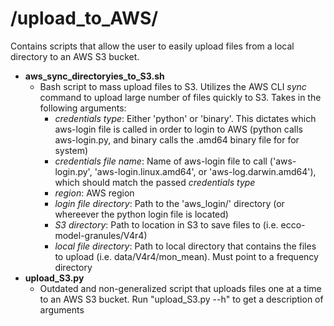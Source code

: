 # **/upload_to_AWS/**
Contains scripts that allow the user to easily upload files from a local directory to an AWS S3 bucket.

- **aws_sync_directoryies_to_S3.sh**
  - Bash script to mass upload files to S3. Utilizes the AWS CLI *sync* command to upload large number of files quickly to S3. Takes in the following arguments:
    - *credentials type*: Either 'python' or 'binary'. This dictates which aws-login file is called in order to login to AWS (python calls aws-login.py, and binary calls the .amd64 binary file for for system)
    - *credentials file name*: Name of aws-login file to call ('aws-login.py', 'aws-login.linux.amd64', or 'aws-log.darwin.amd64'), which should match the passed *credentials type*
    - *region*: AWS region
    - *login file directory*: Path to the 'aws_login/' directory (or whereever the python login file is located)
    - *S3 directory*: Path to location in S3 to save files to (i.e. ecco-model-granules/V4r4)
    - *local file directory*: Path to local directory that contains the files to upload (i.e. data/V4r4/mon_mean). Must point to a frequency directory
- **upload_S3.py**
  - Outdated and non-generalized script that uploads files one at a time to an AWS S3 bucket. Run "upload_S3.py --h" to get a description of arguments
